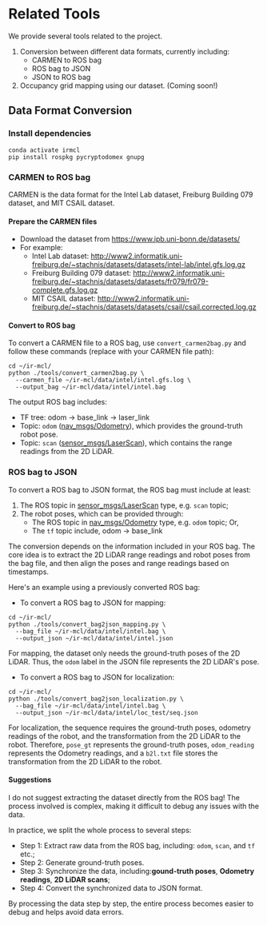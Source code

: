 # Related Tools
We provide several tools related to the project.

1. Conversion between different data formats, currently including:
    - CARMEN to ROS bag
    - ROS bag to JSON
    - JSON to ROS bag
2. Occupancy grid mapping using our dataset. (Coming soon!)

## Data Format Conversion

### Install dependencies
```shell
conda activate irmcl
pip install rospkg pycryptodomex gnupg
```

### CARMEN to ROS bag
CARMEN is the data format for the Intel Lab dataset, Freiburg Building 079 dataset, and MIT CSAIL dataset.

#### Prepare the CARMEN files

- Download the dataset from https://www.ipb.uni-bonn.de/datasets/
- For example:
    + Intel Lab dataset: http://www2.informatik.uni-freiburg.de/~stachnis/datasets/datasets/intel-lab/intel.gfs.log.gz
    + Freiburg Building 079 dataset: http://www2.informatik.uni-freiburg.de/~stachnis/datasets/datasets/fr079/fr079-complete.gfs.log.gz
    + MIT CSAIL dataset: http://www2.informatik.uni-freiburg.de/~stachnis/datasets/datasets/csail/csail.corrected.log.gz

#### Convert to ROS bag
To convert a CARMEN file to a ROS bag, use `convert_carmen2bag.py` and follow these commands (replace with your CARMEN file path):

```shell
cd ~/ir-mcl/
python ./tools/convert_carmen2bag.py \
  --carmen_file ~/ir-mcl/data/intel/intel.gfs.log \
  --output_bag ~/ir-mcl/data/intel/intel.bag
```
The output ROS bag includes:

- TF tree: odom -> base_link -> laser_link
- Topic: `odom` ([nav_msgs/Odometry](http://docs.ros.org/en/noetic/api/nav_msgs/html/msg/Odometry.html)), which provides the ground-truth robot pose.
- Topic: `scan` ([sensor_msgs/LaserScan](http://docs.ros.org/en/melodic/api/sensor_msgs/html/msg/LaserScan.html)), which contains the range readings from the 2D LiDAR.

### ROS bag  to JSON
To convert a ROS bag to JSON format, the ROS bag must include at least:

1. The ROS topic in [sensor_msgs/LaserScan](http://docs.ros.org/en/melodic/api/sensor_msgs/html/msg/LaserScan.html) type, e.g. `scan` topic;
2. The robot poses, which can be provided through:
    - The ROS topic in [nav_msgs/Odometry](http://docs.ros.org/en/noetic/api/nav_msgs/html/msg/Odometry.html) type, e.g. `odom` topic; Or,
    - The `tf` topic include, odom -> base_link

The conversion depends on the information included in your ROS bag.
The core idea is to extract the 2D LiDAR range readings and robot poses from the bag file,
and then align the poses and range readings based on timestamps.

Here's an example using a previously converted ROS bag:

- To convert a ROS bag to JSON for mapping:
```shell
cd ~/ir-mcl/
python ./tools/convert_bag2json_mapping.py \
  --bag_file ~/ir-mcl/data/intel/intel.bag \
  --output_json ~/ir-mcl/data/intel/intel.json
```
For mapping, the dataset only needs the ground-truth poses of the 2D LiDAR.
Thus, the `odom` label in the JSON file represents the 2D LiDAR's pose.

- To convert a ROS bag to JSON for localization:
```shell
cd ~/ir-mcl/
python ./tools/convert_bag2json_localization.py \
  --bag_file ~/ir-mcl/data/intel/intel.bag \
  --output_json ~/ir-mcl/data/intel/loc_test/seq.json
```
For localization, the sequence requires the ground-truth poses, odometry readings of the robot,
and the transformation from the 2D LiDAR to the robot. Therefore, `pose_gt` represents the ground-truth poses,
`odom_reading` represents the Odometry readings, and a `b2l.txt` file stores the transformation from the 2D LiDAR to the robot.

#### Suggestions
I do not suggest extracting the dataset directly from the ROS bag! The process involved is complex, making it difficult to debug any issues with the data.

In practice, we split the whole process to several steps:

- Step 1: Extract raw data from the ROS bag, including: `odom`, `scan`, and `tf` etc.;
- Step 2: Generate ground-truth poses.
- Step 3: Synchronize the data, including:**gound-truth poses**, **Odometry readings**, **2D LiDAR scans**;
- Step 4: Convert the synchronized data to JSON format.

By processing the data step by step, the entire process becomes easier to debug and helps avoid data errors.